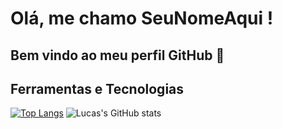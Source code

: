 # Olá, me chamo SeuNomeAqui ! 
## Bem vindo ao meu perfil GitHub 👋


## Ferramentas e Tecnologias


[![Top Langs](https://github-readme-stats.vercel.app/api/top-langs/?username=lucasvale95)](https://github.com/lucasvale95/github-readme-stats)
 ![Lucas's GitHub stats](https://github-readme-stats.vercel.app/api?username=lucasvale95&show_icons=true&theme=gotham)

<!--
**lucasvale95/lucasvale95** is a ✨ _special_ ✨ repository because its `README.md` (this file) appears on your GitHub profile.

Here are some ideas to get you started:

- 🔭 I’m currently working on ...
- 🌱 I’m currently learning ...
- 👯 I’m looking to collaborate on ...
- 🤔 I’m looking for help with ...
- 💬 Ask me about ...
- 📫 How to reach me: ...
- 😄 Pronouns: ...
- ⚡ Fun fact: ...
-->
